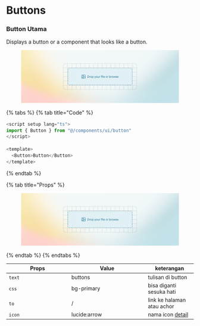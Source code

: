 # Buttons

### Button Utama

Displays a button or a component that looks like a button.

<figure><img src="../.gitbook/assets/https___gitbookio.github.io_onboarding-template-images_images-hero.webp" alt=""><figcaption></figcaption></figure>

{% tabs %}
{% tab title="Code" %}
```javascript
<script setup lang="ts">
import { Button } from "@/components/ui/button"
</script>

<template>
  <Button>Button</Button>
</template>
```
{% endtab %}

{% tab title="Props" %}
<figure><img src="../.gitbook/assets/https___gitbookio.github.io_onboarding-template-images_images-hero.webp" alt=""><figcaption></figcaption></figure>
{% endtab %}
{% endtabs %}

<table><thead><tr><th width="154.296875">Props</th><th width="191.63671875">Value</th><th>keterangan</th></tr></thead><tbody><tr><td><code>text</code></td><td>buttons</td><td>tulisan di button</td></tr><tr><td><code>css</code></td><td>bg-primary</td><td>bisa diganti sesuka hati</td></tr><tr><td><code>to</code></td><td>/</td><td>link ke halaman atau achor</td></tr><tr><td><code>icon</code></td><td>lucide:arrow</td><td>nama icon <a href="https://icon-sets.iconify.design/lucide/">detail</a></td></tr></tbody></table>
